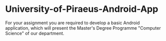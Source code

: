 # University-of-Piraeus-Android-App
For your assignment you are required to develop a basic Android application, which will present the Master's Degree Programme "Computer Science" of our department.
